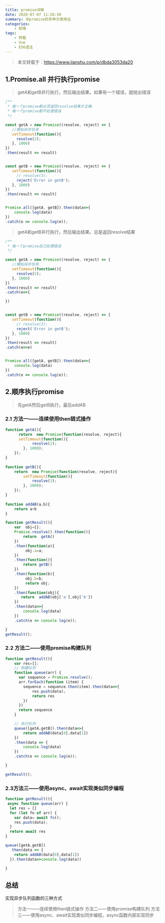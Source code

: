 ```yaml
---
title: promise详解
date: 2020-07-07 11:26:50
summary: 详promise的多种方使用法
categories:
    - 前端
tags:
    - 转载
    - Vue
    - ES6语法
---
```


> 本文转载于：https://www.jianshu.com/p/dbda3053da20

## 1.Promise.all 并行执行promise

> getA和getB并行执行，然后输出结果。如果有一个错误，就抛出错误

```js
/**
 * 每一个promise都必须返回resolve结果才正确
 * 每一个promise都不处理错误
 */

const getA = new Promise((resolve, reject) => {
   //模拟异步任务
   setTimeout(function(){
     resolve(2);
   }, 1000) 
})
.then(result => result)


const getB = new Promise((resolve, reject) => {
   setTimeout(function(){
     // resolve(3);
     reject('Error in getB');
   }, 1000) 
})
.then(result => result)


Promise.all([getA, getB]).then(data=>{
    console.log(data)
})
.catch(e => console.log(e));
```

> getA和getB并行执行，然后输出结果。总是返回resolve结果

```js
/**
 * 每一个promise自己处理错误
 */

const getA = new Promise((resolve, reject) => {
   //模拟异步任务
   setTimeout(function(){
     resolve(2);
   }, 1000) 
})
.then(result => result)
.catch(e=>{

})


const getB = new Promise((resolve, reject) => {
   setTimeout(function(){
     // resolve(3);
     reject('Error in getB');
   }, 1000) 
})
.then(result => result)
.catch(e=>e)


Promise.all([getA, getB]).then(data=>{
    console.log(data)
})
.catch(e => console.log(e));
```

## 2.顺序执行promise

> 先getA然后getB执行，最后addAB

### 2.1 方法一——连续使用then链式操作

```js
function getA(){
      return  new Promise(function(resolve, reject){ 
      setTimeout(function(){     
            resolve(2);
        }, 1000);
    });
}
 
function getB(){
    return  new Promise(function(resolve, reject){       
        setTimeout(function(){
            resolve(3);
        }, 1000);
    });
}
 
function addAB(a,b){
    return a+b
}

function getResult(){
    var  obj={};
    Promise.resolve().then(function(){
        return  getA() 
    })
    .then(function(a){
         obj.a=a;
    })
    .then(function(){
        return getB() 
    })
    .then(function(b){
         obj.b=b;
         return obj;
    })
    .then(function(obj){
       return  addAB(obj['a'],obj['b'])
    })
    .then(data=>{
        console.log(data)
    })
    .catch(e => console.log(e));

}
getResult();
```

### 2.2 方法二——使用promise构建队列

```js
function getResult(){
    var res=[];
    // 构建队列
    function queue(arr) {
      var sequence = Promise.resolve();
      arr.forEach(function (item) {
        sequence = sequence.then(item).then(data=>{
            res.push(data);
            return res
        })
      })
      return sequence
    }

    // 执行队列
    queue([getA,getB]).then(data=>{
        return addAB(data[0],data[1])
    })
    .then(data => {
        console.log(data)
    })
    .catch(e => console.log(e));

}

getResult();
```

### 2.3方法三——使用async、await实现类似同步编程

```js
function getResult(){
 async function queue(arr) {
  let res = []
  for (let fn of arr) {
    var data= await fn();
    res.push(data);
  }
  return await res
}

queue([getA,getB])
  .then(data => {
    return addAB(data[0],data[1])
  }).then(data=>console.log(data))

}
```

## 总结

实现异步队列函数的三种方式

> 方法一——连续使用then链式操作
> 方法二——使用promise构建队列
> 方法三——使用async、await实现类似同步编程，async函数内部实现同步
